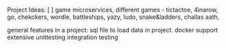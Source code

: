 Project Ideas:
 [ ] game microservices, different games - tictactoe, 4inarow, go, chekckers, wordle, battleships, yazy, ludo, snake&ladders, challas aath,

general features in a project:
sql file to load data in project.
docker support
extensive unittesting 
integration testing
